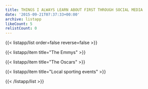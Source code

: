 ```yaml
---
title: THINGS I ALWAYS LEARN ABOUT FIRST THROUGH SOCIAL MEDIA
date: '2015-09-21T07:37:33+00:00'
archive: listapp
likeCount: 5
relistCount: 0
---
```


<!--more-->

{{< listapp/list order=false reverse=false >}}

   {{< listapp/item title="The Emmys" >}}

   {{< listapp/item title="The Oscars" >}}

   {{< listapp/item title="Local sporting events" >}}

{{< /listapp/list >}}
